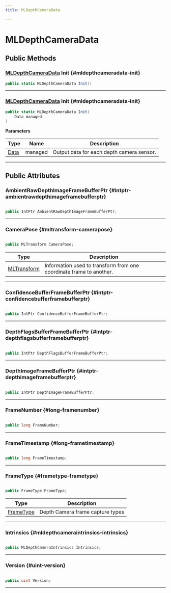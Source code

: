 ```yaml
---
title: MLDepthCameraData

---
```


# MLDepthCameraData










## Public Methods

### [MLDepthCameraData](/versioned_docs/version-22-May-2023/unity-api/api/UnityEngine.XR.MagicLeap/MLDepthCamera/NativeBindings/UnityEngine.XR.MagicLeap.MLDepthCamera.NativeBindings.MLDepthCameraData.md) Init {#mldepthcameradata-init}

```csharp
public static MLDepthCameraData Init()
```






-----------

### [MLDepthCameraData](/versioned_docs/version-22-May-2023/unity-api/api/UnityEngine.XR.MagicLeap/MLDepthCamera/NativeBindings/UnityEngine.XR.MagicLeap.MLDepthCamera.NativeBindings.MLDepthCameraData.md) Init {#mldepthcameradata-init}

```csharp
public static MLDepthCameraData Init(
    Data managed
)
```


**Parameters**

| Type | Name  | Description  | 
|--|--|--|
| [Data](/versioned_docs/version-22-May-2023/unity-api/api/UnityEngine.XR.MagicLeap/MLDepthCamera/UnityEngine.XR.MagicLeap.MLDepthCamera.Data.md) |managed|Output data for each depth camera sensor. |






-----------

## Public Attributes

### AmbientRawDepthImageFrameBufferPtr {#intptr-ambientrawdepthimageframebufferptr}

```csharp

public IntPtr AmbientRawDepthImageFrameBufferPtr;

```






-----------

### CameraPose {#mltransform-camerapose}

```csharp

public MLTransform CameraPose;

```

| Type | Description  | 
|--|--|
| [MLTransform](/versioned_docs/version-22-May-2023/unity-api/api/UnityEngine.XR.MagicLeap.Native/MagicLeapNativeBindings/UnityEngine.XR.MagicLeap.Native.MagicLeapNativeBindings.MLTransform.md) | Information used to transform from one coordinate frame to another.  |





-----------

### ConfidenceBufferFrameBufferPtr {#intptr-confidencebufferframebufferptr}

```csharp

public IntPtr ConfidenceBufferFrameBufferPtr;

```






-----------

### DepthFlagsBufferFrameBufferPtr {#intptr-depthflagsbufferframebufferptr}

```csharp

public IntPtr DepthFlagsBufferFrameBufferPtr;

```






-----------

### DepthImageFrameBufferPtr {#intptr-depthimageframebufferptr}

```csharp

public IntPtr DepthImageFrameBufferPtr;

```






-----------

### FrameNumber {#long-framenumber}

```csharp

public long FrameNumber;

```






-----------

### FrameTimestamp {#long-frametimestamp}

```csharp

public long FrameTimestamp;

```






-----------

### FrameType {#frametype-frametype}

```csharp

public FrameType FrameType;

```

| Type | Description  | 
|--|--|
| [FrameType](/versioned_docs/version-22-May-2023/unity-api/api/UnityEngine.XR.MagicLeap/MLDepthCamera/UnityEngine.XR.MagicLeap.MLDepthCamera.md#enums-frametype) | Depth Camera frame capture types  |





-----------

### Intrinsics {#mldepthcameraintrinsics-intrinsics}

```csharp

public MLDepthCameraIntrinsics Intrinsics;

```






-----------

### Version {#uint-version}

```csharp

public uint Version;

```






-----------


